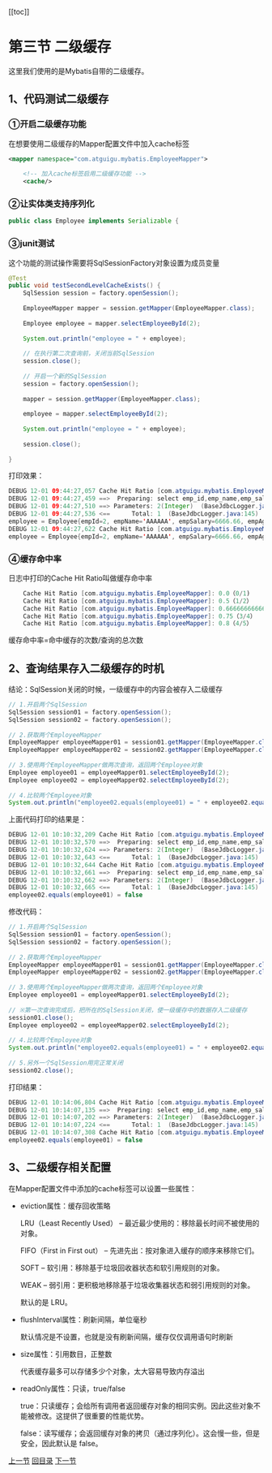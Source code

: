 [[toc]]

# 第三节 二级缓存

这里我们使用的是Mybatis自带的二级缓存。



## 1、代码测试二级缓存

### ①开启二级缓存功能

在想要使用二级缓存的Mapper配置文件中加入cache标签

```xml
<mapper namespace="com.atguigu.mybatis.EmployeeMapper">
    
    <!-- 加入cache标签启用二级缓存功能 -->
    <cache/>
```



### ②让实体类支持序列化

```java
public class Employee implements Serializable {
```



### ③junit测试

这个功能的测试操作需要将SqlSessionFactory对象设置为成员变量

```java
@Test
public void testSecondLevelCacheExists() {
    SqlSession session = factory.openSession();
    
    EmployeeMapper mapper = session.getMapper(EmployeeMapper.class);
    
    Employee employee = mapper.selectEmployeeById(2);
    
    System.out.println("employee = " + employee);
    
    // 在执行第二次查询前，关闭当前SqlSession
    session.close();
    
    // 开启一个新的SqlSession
    session = factory.openSession();
    
    mapper = session.getMapper(EmployeeMapper.class);
    
    employee = mapper.selectEmployeeById(2);
    
    System.out.println("employee = " + employee);
    
    session.close();
    
}
```



打印效果：

```java
DEBUG 12-01 09:44:27,057 Cache Hit Ratio [com.atguigu.mybatis.EmployeeMapper]: 0.0  (LoggingCache.java:62) 
DEBUG 12-01 09:44:27,459 ==>  Preparing: select emp_id,emp_name,emp_salary,emp_gender,emp_age from t_emp where emp_id=?   (BaseJdbcLogger.java:145) 
DEBUG 12-01 09:44:27,510 ==> Parameters: 2(Integer)  (BaseJdbcLogger.java:145) 
DEBUG 12-01 09:44:27,536 <==      Total: 1  (BaseJdbcLogger.java:145) 
employee = Employee{empId=2, empName='AAAAAA', empSalary=6666.66, empAge=20, empGender='male'}
DEBUG 12-01 09:44:27,622 Cache Hit Ratio [com.atguigu.mybatis.EmployeeMapper]: 0.5  (LoggingCache.java:62) 
employee = Employee{empId=2, empName='AAAAAA', empSalary=6666.66, empAge=20, empGender='male'}
```



### ④缓存命中率

日志中打印的Cache Hit Ratio叫做缓存命中率

```java
    Cache Hit Ratio [com.atguigu.mybatis.EmployeeMapper]: 0.0（0/1)
    Cache Hit Ratio [com.atguigu.mybatis.EmployeeMapper]: 0.5（1/2）
    Cache Hit Ratio [com.atguigu.mybatis.EmployeeMapper]: 0.6666666666666666（2/3）
    Cache Hit Ratio [com.atguigu.mybatis.EmployeeMapper]: 0.75（3/4）
    Cache Hit Ratio [com.atguigu.mybatis.EmployeeMapper]: 0.8（4/5）
```

缓存命中率=命中缓存的次数/查询的总次数



## 2、查询结果存入二级缓存的时机

结论：SqlSession关闭的时候，一级缓存中的内容会被存入二级缓存

```java
// 1.开启两个SqlSession
SqlSession session01 = factory.openSession();
SqlSession session02 = factory.openSession();
    
// 2.获取两个EmployeeMapper
EmployeeMapper employeeMapper01 = session01.getMapper(EmployeeMapper.class);
EmployeeMapper employeeMapper02 = session02.getMapper(EmployeeMapper.class);
    
// 3.使用两个EmployeeMapper做两次查询，返回两个Employee对象
Employee employee01 = employeeMapper01.selectEmployeeById(2);
Employee employee02 = employeeMapper02.selectEmployeeById(2);
    
// 4.比较两个Employee对象
System.out.println("employee02.equals(employee01) = " + employee02.equals(employee01));
```



上面代码打印的结果是：

```java
DEBUG 12-01 10:10:32,209 Cache Hit Ratio [com.atguigu.mybatis.EmployeeMapper]: 0.0  (LoggingCache.java:62) 
DEBUG 12-01 10:10:32,570 ==>  Preparing: select emp_id,emp_name,emp_salary,emp_gender,emp_age from t_emp where emp_id=?   (BaseJdbcLogger.java:145) 
DEBUG 12-01 10:10:32,624 ==> Parameters: 2(Integer)  (BaseJdbcLogger.java:145) 
DEBUG 12-01 10:10:32,643 <==      Total: 1  (BaseJdbcLogger.java:145) 
DEBUG 12-01 10:10:32,644 Cache Hit Ratio [com.atguigu.mybatis.EmployeeMapper]: 0.0  (LoggingCache.java:62) 
DEBUG 12-01 10:10:32,661 ==>  Preparing: select emp_id,emp_name,emp_salary,emp_gender,emp_age from t_emp where emp_id=?   (BaseJdbcLogger.java:145) 
DEBUG 12-01 10:10:32,662 ==> Parameters: 2(Integer)  (BaseJdbcLogger.java:145) 
DEBUG 12-01 10:10:32,665 <==      Total: 1  (BaseJdbcLogger.java:145) 
employee02.equals(employee01) = false
```



修改代码：

```java
// 1.开启两个SqlSession
SqlSession session01 = factory.openSession();
SqlSession session02 = factory.openSession();
    
// 2.获取两个EmployeeMapper
EmployeeMapper employeeMapper01 = session01.getMapper(EmployeeMapper.class);
EmployeeMapper employeeMapper02 = session02.getMapper(EmployeeMapper.class);
    
// 3.使用两个EmployeeMapper做两次查询，返回两个Employee对象
Employee employee01 = employeeMapper01.selectEmployeeById(2);
    
// ※第一次查询完成后，把所在的SqlSession关闭，使一级缓存中的数据存入二级缓存
session01.close();
Employee employee02 = employeeMapper02.selectEmployeeById(2);
    
// 4.比较两个Employee对象
System.out.println("employee02.equals(employee01) = " + employee02.equals(employee01));
    
// 5.另外一个SqlSession用完正常关闭
session02.close();
```



打印结果：

```java
DEBUG 12-01 10:14:06,804 Cache Hit Ratio [com.atguigu.mybatis.EmployeeMapper]: 0.0  (LoggingCache.java:62) 
DEBUG 12-01 10:14:07,135 ==>  Preparing: select emp_id,emp_name,emp_salary,emp_gender,emp_age from t_emp where emp_id=?   (BaseJdbcLogger.java:145) 
DEBUG 12-01 10:14:07,202 ==> Parameters: 2(Integer)  (BaseJdbcLogger.java:145) 
DEBUG 12-01 10:14:07,224 <==      Total: 1  (BaseJdbcLogger.java:145) 
DEBUG 12-01 10:14:07,308 Cache Hit Ratio [com.atguigu.mybatis.EmployeeMapper]: 0.5  (LoggingCache.java:62) 
employee02.equals(employee01) = false
```



## 3、二级缓存相关配置

在Mapper配置文件中添加的cache标签可以设置一些属性：

- eviction属性：缓存回收策略

  LRU（Least Recently Used） – 最近最少使用的：移除最长时间不被使用的对象。

  FIFO（First in First out） – 先进先出：按对象进入缓存的顺序来移除它们。

  SOFT – 软引用：移除基于垃圾回收器状态和软引用规则的对象。

  WEAK – 弱引用：更积极地移除基于垃圾收集器状态和弱引用规则的对象。

  默认的是 LRU。

- flushInterval属性：刷新间隔，单位毫秒

  默认情况是不设置，也就是没有刷新间隔，缓存仅仅调用语句时刷新

- size属性：引用数目，正整数

  代表缓存最多可以存储多少个对象，太大容易导致内存溢出

- readOnly属性：只读，true/false

  true：只读缓存；会给所有调用者返回缓存对象的相同实例。因此这些对象不能被修改。这提供了很重要的性能优势。

  false：读写缓存；会返回缓存对象的拷贝（通过序列化）。这会慢一些，但是安全，因此默认是 false。



[上一节](verse02.html) [回目录](index.html) [下一节](verse04.html)